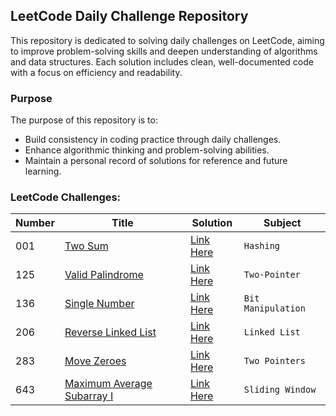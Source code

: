 ## LeetCode Daily Challenge Repository

This repository is dedicated to solving daily challenges on LeetCode, aiming to improve problem-solving skills and
deepen understanding of algorithms and data structures. Each solution includes clean, well-documented code with a focus
on efficiency and readability.

### Purpose

The purpose of this repository is to:

- Build consistency in coding practice through daily challenges.
- Enhance algorithmic thinking and problem-solving abilities.
- Maintain a personal record of solutions for reference and future learning.

### LeetCode Challenges:

| Number | Title                                                                                   | Solution                                                                               | Subject            |
|--------|-----------------------------------------------------------------------------------------|----------------------------------------------------------------------------------------|--------------------|
| 001    | [Two Sum](https://leetcode.com/problems/two-sum/)                                       | [Link Here](br/com/leetcode/daily/easy/l1/Solution.java)                               | `Hashing`          |
| 125    | [Valid Palindrome](https://leetcode.com/problems/valid-palindrome/)                     | [Link Here](java/br/com/leetcode/daily/easy/l125/Solution.java)                        | `Two-Pointer`      |
| 136    | [Single Number](https://leetcode.com/problems/single-number/description/)               | [Link Here](java/br/com/leetcode/daily/easy/l136/Solution.java)                        | `Bit Manipulation` |
| 206    | [Reverse Linked List](https://leetcode.com/problems/reverse-linked-list/description/)   | [Link Here](leetcodedaily/src/main/java/br/com/leetcode/daily/easy/l260/Solution.java) | `Linked List`      |
| 283    | [Move Zeroes](https://leetcode.com/problems/move-zeroes/)                               | [Link Here](leetcodedaily/src/main/java/br/com/leetcode/daily/easy/l260/Solution.java) | `Two Pointers`     |
| 643    | [Maximum Average Subarray I](https://leetcode.com/problems/maximum-average-subarray-i/) | [Link Here](java/br/com/leetcode/daily/easy/l643/Solution.java)                        | `Sliding Window`   |